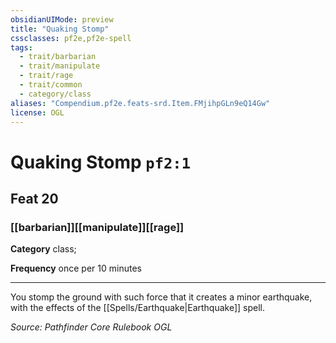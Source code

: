 ```yaml
---
obsidianUIMode: preview
title: "Quaking Stomp"
cssclasses: pf2e,pf2e-spell
tags:
  - trait/barbarian
  - trait/manipulate
  - trait/rage
  - trait/common
  - category/class
aliases: "Compendium.pf2e.feats-srd.Item.FMjihpGLn9eQ14Gw"
license: OGL
---
```

# Quaking Stomp `pf2:1`
## Feat 20
### [[barbarian]][[manipulate]][[rage]]

**Category** class; 




**Frequency** once per 10 minutes

* * *

You stomp the ground with such force that it creates a minor earthquake, with the effects of the [[Spells/Earthquake|Earthquake]] spell.

*Source: Pathfinder Core Rulebook*
*OGL*